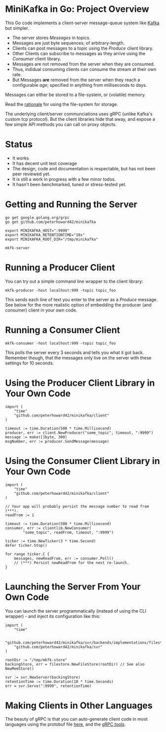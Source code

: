 # MiniKafka in Go: Project Overview

This Go code implements a client-server message-queue system 
like [Kafka](https://kafka.apache.org/) but simpler.

- The server stores *Messages* in topics.
- Messages are just byte sequences; of arbitrary-length.
- Clients can post messages to a topic using the *Produce* client library.
- Other Clients can subscribe to messages as they arrive using the
  *Consumer* client library.
- Messages are not removed from the server when they are consumed.
- Thus, indidual consuming clients can consume the stream at their own rate.
- But Messages **are** removed from the server when they reach a configurable
  *age*; specified in anything from milliseconds to days.

Messages can either be stored to a file-system, or (volatile) memory.

Read the [rationale](docs/file_storage_rationale.md) for using the file-system 
for storage.

The underlying client/server communciations uses gRPC (unlike Kafka's custom tcp
protocol). But the client libraries hide that away, and expose a few simple API 
methods you can call on proxy objects.

# Status

- It works
- It has decent unit test coverage
- The design, code and documentation is respectable, but has not been peer
  reviewed yet.
- It is still a work in progress with a few minor todos.
- It hasn't been benchmarked, tuned or stress-tested yet.

# Getting and Running the Server

    go get google.golang.org/grpc
    go get github.com/peterhoward42/minikafka

    export MINIKAFKA_HOST=":9999"
    export MINIKAFKA_RETENTIONTIME="10s"
    export MINIKAFKA_ROOT_DIR="/tmp/minikafka"

    mkfk-server

# Running a Producer Client

You can try out a simple command line wrapper to the client library:

    mkfk-producer -host localhost:999 -topic topic_foo

This sends each line of text you enter to the server as a *Produce* message.
See below for the more realistic option of embedding the producer (and consumer) 
client in your own code.

# Running a Consumer Client

    mkfk-consumer -host localhost:999 -topic topic_foo

This polls the server every 3 seconds and tells you what it got back.
Remember though, that the messages only live on the server with these settings
for 10 seconds.

# Using the Producer Client Library in Your Own Code

    import (
        "time"
        "github.com/peterhoward42/minikafka/client"
    )

	timeout := time.Duration(500 * time.Millisecond)
	producer, err := client.NewProducer("some_topic", timeout, ":9999")
    message := make([]byte, 300)
    msgNumber, err := producer.SendMessage(message)

# Using the Consumer Client Library in Your Own Code

    import (
        "time"
        "github.com/peterhoward42/minikafka/client"
    )

    // Your app will probably persist the message number to read from (***).
	readFrom := 1 

	timeout := time.Duration(500 * time.Millisecond)
	consumer, err := clientlib.NewConsumer(
            "some_topic", readFrom, timeout, ":9999")

	ticker := time.NewTicker(3 * time.Second)
	defer ticker.Stop()

	for range ticker.C {
		messages, newReadFrom, err := consumer.Poll()
        // (***) Persist newReadFrom for the next re-launch.
	}

# Launching the Server From Your Own Code

You can launch the server programmatically (instead of using the CLI wrapper) - and 
inject its configuration like this:


    import (
        "time"

        "github.com/peterhoward42/minikafka/svr/backends/implementations/filestore"
        "github.com/peterhoward42/minikafka/svr"
    )

    rootDir := "/tmp/mkfk-store"
    backingStore, err = filestore.NewFileStore(rootDir) // See also NewMemStore()

	svr := svr.NewServer(backingStore)
    retentionTime := time.Duration(10 * time.Seconds)
	err = svr.Serve(":9999", retentionTime)

# Making Clients in Other Languages

The beauty of gRPC is that you can auto-generate client code in most languages
using the protobuf file [here](protocol/minikafka.proto), and 
the [gRPC tools](https://grpc.io/).
